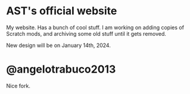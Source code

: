 # AST's official website
My website. Has a bunch of cool stuff. I am working on adding copies of Scratch mods, and archiving some old stuff until it gets removed.

New design will be on January 14th, 2024.

<!-- From Cbass92 -->
# @angelotrabuco2013
Nice fork.
